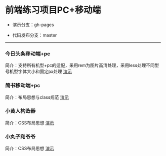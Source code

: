 # 前端练习项目PC+移动端

- 演示分支：gh-pages

- 代码发布分支：master




---

### 今日头条移动端+pc
简介：支持所有机型+pc的适配，采用rem为图片高清处理，采用less处理不同型号机型字体大小和固定px处理
[演示](http://www.huanghanlian.com/Front_demo/toutiao/)

### 简书移动端+pc
简介：布局思想与class规范
[演示](http://www.huanghanlian.com/Front_demo/jianshu/)

### 小黄人构造器
简介：CSS布局思想
[演示](http://www.huanghanlian.com/Front_demo/css3Minons/)


### 小丸子和爷爷
简介：CSS布局思想
[演示](http://www.huanghanlian.com/Front_demo/css3_ChibiMaruko/)
